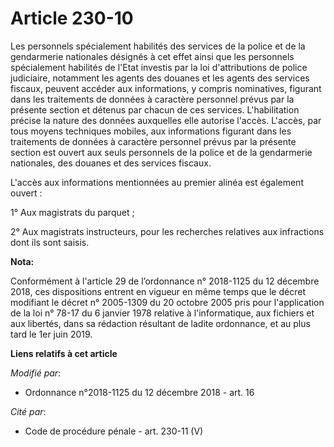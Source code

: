 # Article 230-10

Les personnels spécialement habilités des services de la police et de la gendarmerie nationales désignés à cet effet ainsi
que les personnels spécialement habilités de l'Etat investis par la loi d'attributions de police judiciaire, notamment les
agents des douanes et les agents des services fiscaux, peuvent accéder aux informations, y compris nominatives, figurant dans
les traitements de données à caractère personnel prévus par la présente section et détenus par chacun de ces services.
L'habilitation précise la nature des données auxquelles elle autorise l'accès. L'accès, par tous moyens techniques mobiles,
aux informations figurant dans les traitements de données à caractère personnel prévus par la présente section est ouvert aux
seuls personnels de la police et de la gendarmerie nationales, des douanes et des services fiscaux.

L'accès aux informations mentionnées au premier alinéa est également ouvert :

1° Aux magistrats du parquet ;

2° Aux magistrats instructeurs, pour les recherches relatives aux infractions dont ils sont saisis.

**Nota:**

Conformément à l'article 29 de l’ordonnance n° 2018-1125 du 12 décembre 2018, ces dispositions entrent en vigueur en même
temps que le décret modifiant le décret n° 2005-1309 du 20 octobre 2005 pris pour l'application de la loi n° 78-17 du 6
janvier 1978 relative à l'informatique, aux fichiers et aux libertés, dans sa rédaction résultant de ladite ordonnance, et au
plus tard le 1er juin 2019.

**Liens relatifs à cet article**

_Modifié par_:

  - Ordonnance n°2018-1125 du 12 décembre 2018 - art. 16

_Cité par_:

  - Code de procédure pénale - art. 230-11 (V)
